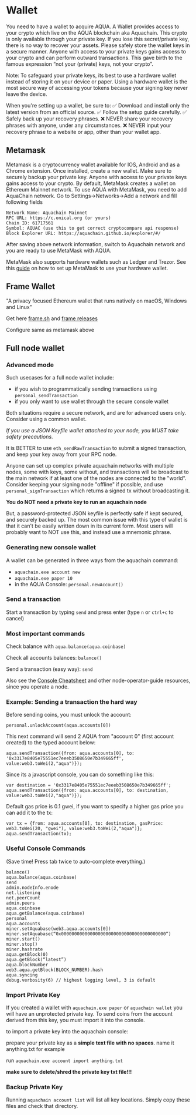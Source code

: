 # Wallet

You need to have a wallet to acquire AQUA. A Wallet provides access to your crypto which live on the AQUA blockchain aka Aquachain. This crypto is only available through your private key. If you lose this secret/private key, there is no way to recover your assets. Please safely store the wallet keys in a secure manner. Anyone with access to your private keys gains access to your crypto and can perform outward transactions. This gave birth to the famous expression “not your (private) keys, not your crypto”.

Note: To safeguard your private keys, its best to use a hardware wallet instead of storing it on your device or paper. Using a hardware wallet is the most secure way of accessing your tokens because your signing key never leave the device.

When you're setting up a wallet, be sure to:
✅ Download and install only the latest version from an official source.
✅ Follow the setup guide carefully.
✅ Safely back up your recovery phrases.
❌ NEVER share your recovery phrases with anyone, under any circumstances.
❌ NEVER input your recovery phrase to a website or app, other than your wallet app.

## Metamask

Metamask is a cryptocurrency wallet available for IOS, Android and as a Chrome extension. Once installed, create a new wallet. Make sure to securely backup your private key. Anyone with access to your private keys gains access to your crypto.
By default, MetaMask creates a wallet on Ethereum Mainnet network. To use AQUA with MetaMask, you need to add AquaChain network. Go to Settings->Networks->Add a network and fill following fields

```
Network Name: Aquachain Mainnet
RPC URL: https://c.onical.org (or yours)
Chain ID: 61717561
Symbol: AQUAC (use this to get correct cryptocompare api response)
Block Explorer URL: https://aquachain.github.io/explorer/#/
```

After saving above network information, switch to Aquachain network and you are ready to use MetaMask with AQUA.

MetaMask also supports hardware wallets such as Ledger and Trezor. See this [guide](https://metamask.zendesk.com/hc/en-us/articles/360020394612-How-to-connect-a-Trezor-or-Ledger-Hardware-Wallet) on how to set up MetaMask to use your hardware wallet.

## Frame Wallet

"A privacy focused Ethereum wallet that runs natively on macOS, Windows and Linux"

Get here [frame.sh](https://frame.sh) and [frame releases](https://github.com/floating/frame/releases)

Configure same as metamask above

## Full node wallet

### Advanced mode

Such usecases for a full node wallet include:
  * if you wish to programmatically sending transactions using `personal_sendTransaction` 
  * if you only want to use wallet through the secure console wallet

Both situations require a secure network, and are for advanced users only. Consider using a common wallet.

<em>If you use a JSON Keyfile wallet attached to your node, you MUST take safety precautions.</em>

It is BETTER to use `eth_sendRawTransaction` to submit a signed transaction, and keep your key away from your RPC node.

Anyone can set up complex private aquachain networks with multiple nodes, some with keys, some without, and transactions will be broadcast to the main network if at least one of the nodes are connected to the "world". Consider keeping your signing node "offline" if possible, and use `personal_signTransaction` which returns a signed tx without broadcasting it.

**You do NOT need a private key to run an aquachain node**

But, a password-protected JSON keyfile is perfectly safe if kept secured, and securely backed up.
The most common issue with this type of wallet is that it can't be easily written down in its current form.
Most users will probably want to NOT use this, and instead use a mnemonic phrase.

### Generating new console wallet

A wallet can be generated in three ways from the aquachain command:

- `aquachain.exe account new`
- `aquachain.exe paper 10`
- in the AQUA Console: `personal.newAccount()`

### Send a transaction

Start a transaction by typing `send` and press enter (type `n` or `ctrl+c` to cancel)

### Most important commands

Check balance with `aqua.balance(aqua.coinbase)`

Check all accounts balances: `balance()`

Send a transaction (easy way): `send`

Also see the [Console Cheatsheet](../../node-operator-guide/ConsoleCheatcheat/) and other node-operator-guide resources, since you operate a node.

### Example: Sending a transaction the hard way

Before sending coins, you must unlock the account:

`personal.unlockAccount(aqua.accounts[0])`

This next command will send 2 AQUA from "account 0" (first account created) to the typed account below:

```
aqua.sendTransaction({from: aqua.accounts[0], to: '0x3317e8405e75551ec7eeeb3508650e7b349665ff', value:web3.toWei(2,"aqua")});
```

Since its a javascript console, you can do something like this:

```
var destination = '0x3317e8405e75551ec7eeeb3508650e7b349665ff';
aqua.sendTransaction({from: aqua.accounts[0], to: destination, value:web3.toWei(2,"aqua")});
```

Default gas price is 0.1 gwei, if you want to specify a higher gas price you can add it to the tx:

```
var tx = {from: aqua.accounts[0], to: destination, gasPrice: web3.toWei(20, "gwei"), value:web3.toWei(2,"aqua")};
aqua.sendTransaction(tx);
```

### Useful Console Commands

(Save time! Press tab twice to auto-complete everything.)

```
balance()
aqua.balance(aqua.coinbase)
send
admin.nodeInfo.enode
net.listening
net.peerCount
admin.peers
aqua.coinbase
aqua.getBalance(aqua.coinbase)
personal
aqua.accounts
miner.setAquabase(web3.aqua.accounts[0])
miner.setAquabase(“0x0000000000000000000000000000000000000000”)
miner.start()
miner.stop()
miner.hashrate
aqua.getBlock(0)
aqua.getBlock(“latest”)
aqua.blockNumber
web3.aqua.getBlock(BLOCK_NUMBER).hash
aqua.syncing
debug.verbosity(6) // highest logging level, 3 is default
```

### Import Private Key

If you created a wallet with `aquachain.exe paper` or `aquachain wallet` you will have an unprotected private key. To send coins from the account derived from this key, you must import it into the console.

to import a private key into the aquachain console:

prepare your private key as a **simple text file with no spaces**. name it anything.txt for example

run `aquachain.exe account import anything.txt`

<b>make sure to delete/shred the private key txt file!!!</b>


### Backup Private Key

Running `aquachain account list` will list all key locations. Simply copy these files and check that directory.

